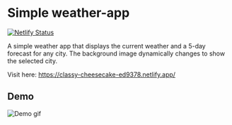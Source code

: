 # Simple weather-app
[![Netlify Status](https://api.netlify.com/api/v1/badges/f494565e-bb3d-4ff1-8468-3ff51beb2983/deploy-status)](https://app.netlify.com/projects/classy-cheesecake-ed9378/deploys)

A simple weather app that displays the current weather and a 5-day forecast for any city. The background image dynamically changes to show the selected city.

Visit here: https://classy-cheesecake-ed9378.netlify.app/

## Demo
![Demo gif](assets/demo.gif)
